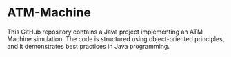 # ATM-Machine
This GitHub repository contains a Java project implementing an ATM Machine simulation. The code is structured using object-oriented principles, and it demonstrates best practices in Java programming.
